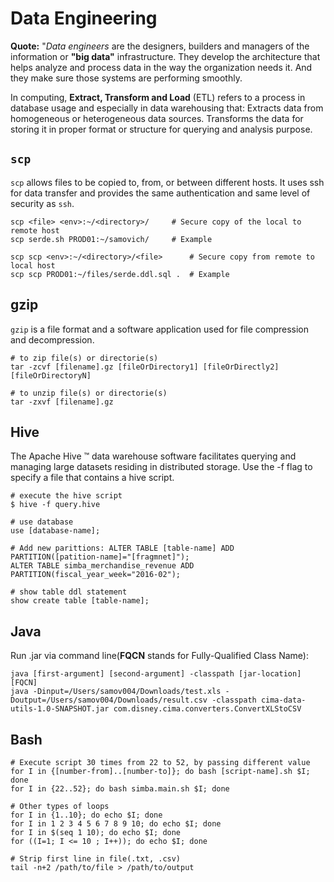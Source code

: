 # Data Engineering

**Quote:** "*Data engineers* are the designers, builders and managers of the information or **"big data"** infrastructure. They develop the architecture that helps analyze and process data in the way the organization needs it. And they make sure those systems are performing smoothly.

In computing, **Extract, Transform and Load** (ETL) refers to a process in database usage and especially in data warehousing that: Extracts data from homogeneous or heterogeneous data sources. Transforms the data for storing it in proper format or structure for querying and analysis purpose.

## `scp`

`scp` allows files to be copied to, from, or between different hosts. It uses ssh for data transfer and provides the same authentication and same level of security as `ssh`.

    scp <file> <env>:~/<directory>/     # Secure copy of the local to remote host  
    scp serde.sh PROD01:~/samovich/     # Example

    scp scp <env>:~/<directory>/<file>      # Secure copy from remote to local host
    scp scp PROD01:~/files/serde.ddl.sql .  # Example

## gzip

`gzip` is a file format and a software application used for file compression and decompression. 

    # to zip file(s) or directorie(s) 
    tar -zcvf [filename].gz [fileOrDirectory1] [fileOrDirectly2] [fileOrDirectoryN]
    
    # to unzip file(s) or directorie(s)
    tar -zxvf [filename].gz


## Hive

The Apache Hive ™ data warehouse software facilitates querying and managing large datasets residing in distributed storage. Use the -f flag to specify a file that contains a hive script.
    
    # execute the hive script
    $ hive -f query.hive
    
    # use database
    use [database-name];
    
    # Add new parittions: ALTER TABLE [table-name] ADD PARTITION([patition-name]="[fragmnet]");
    ALTER TABLE simba_merchandise_revenue ADD PARTITION(fiscal_year_week="2016-02");
    
    # show table ddl statement
    show create table [table-name];

## Java

Run .jar via command line(**FQCN** stands for Fully-Qualified Class Name):

    java [first-argument] [second-argument] -classpath [jar-location] [FQCN]
    java -Dinput=/Users/samov004/Downloads/test.xls -Doutput=/Users/samov004/Downloads/result.csv -classpath cima-data-utils-1.0-SNAPSHOT.jar com.disney.cima.converters.ConvertXLStoCSV

## Bash
    
    # Execute script 30 times from 22 to 52, by passing different value
    for I in {[number-from]..[number-to]}; do bash [script-name].sh $I; done
    for I in {22..52}; do bash simba.main.sh $I; done
    
    # Other types of loops
    for I in {1..10}; do echo $I; done 
    for I in 1 2 3 4 5 6 7 8 9 10; do echo $I; done
    for I in $(seq 1 10); do echo $I; done
    for ((I=1; I <= 10 ; I++)); do echo $I; done

    # Strip first line in file(.txt, .csv)
    tail -n+2 /path/to/file > /path/to/output

